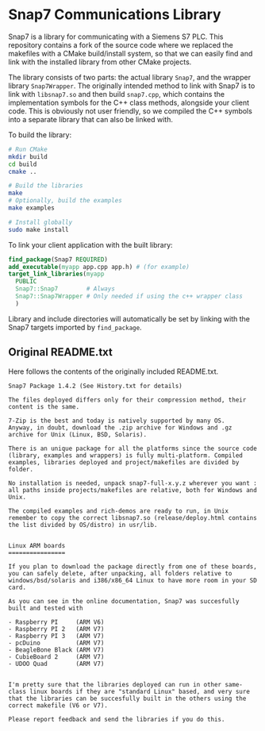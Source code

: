 # Snap7 Communications Library
Snap7 is a library for communicating with a Siemens S7 PLC. This repository contains a fork of the source code where we replaced the makefiles with a CMake build/install system, so that we can easily find and link with the installed library from other CMake projects.

The library consists of two parts: the actual library `Snap7`, and the wrapper library `Snap7Wrapper`. The originally intended method to link with Snap7 is to link with `libsnap7.so` and then build `snap7.cpp`, which contains the implementation symbols for the C++ class methods, alongside your client code. This is obviously not user friendly, so we compiled the C++ symbols into a separate library that can also be linked with.

To build the library:

```bash
# Run CMake
mkdir build
cd build
cmake ..

# Build the libraries
make
# Optionally, build the examples
make examples

# Install globally
sudo make install
```

To link your client application with the built library:

```cmake
find_package(Snap7 REQUIRED)
add_executable(myapp app.cpp app.h) # (for example)
target_link_libraries(myapp
  PUBLIC
  Snap7::Snap7        # Always
  Snap7::Snap7Wrapper # Only needed if using the c++ wrapper class
  )
```

Library and include directories will automatically be set by linking with the Snap7 targets imported by `find_package`.

## Original README.txt
Here follows the contents of the originally included README.txt.

```
Snap7 Package 1.4.2 (See History.txt for details)

The files deployed differs only for their compression method, their content is the same.

7-Zip is the best and today is natively supported by many OS.
Anyway, in doubt, download the .zip archive for Windows and .gz archive for Unix (Linux, BSD, Solaris).

There is an unique package for all the platforms since the source code (library, examples and wrappers) is fully multi-platform. Compiled examples, libraries deployed and project/makefiles are divided by folder.

No installation is needed, unpack snap7-full-x.y.z wherever you want : all paths inside projects/makefiles are relative, both for Windows and Unix.

The compiled examples and rich-demos are ready to run, in Unix remember to copy the correct libsnap7.so (release/deploy.html contains the list divided by OS/distro) in usr/lib.


Linux ARM boards
================

If you plan to download the package directly from one of these boards, you can safely delete, after unpacking, all folders relative to windows/bsd/solaris and i386/x86_64 Linux to have more room in your SD card.

As you can see in the online documentation, Snap7 was succesfully built and tested with 

- Raspberry PI     (ARM V6)
- Raspberry PI 2   (ARM V7)
- Raspberry PI 3   (ARM V7)
- pcDuino          (ARM V7)
- BeagleBone Black (ARM V7)
- CubieBoard 2     (ARM V7)
- UDOO Quad        (ARM V7)


I'm pretty sure that the libraries deployed can run in other same-class linux boards if they are "standard Linux" based, and very sure that the libraries can be succesfully built in the others using the correct makefile (V6 or V7).

Please report feedback and send the libraries if you do this.
```
